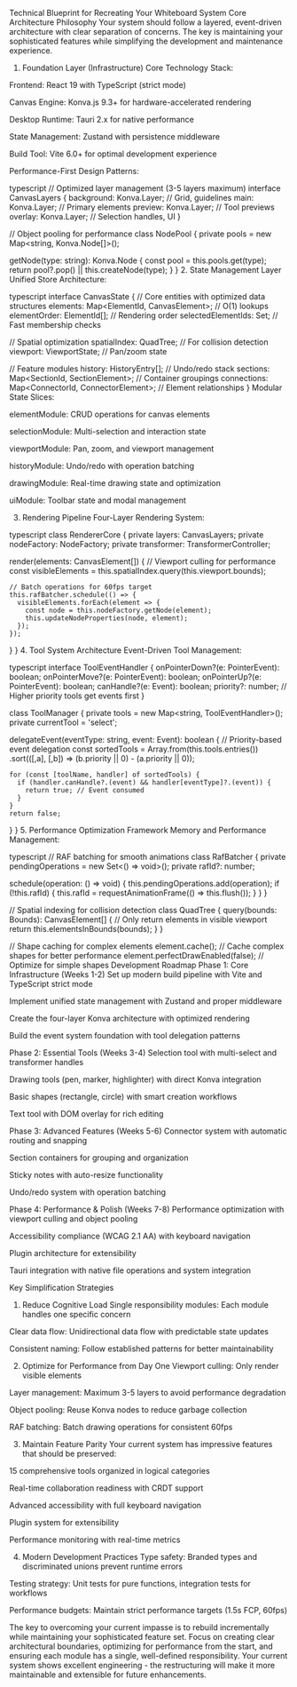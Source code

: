 Technical Blueprint for Recreating Your Whiteboard System
Core Architecture Philosophy
Your system should follow a layered, event-driven architecture with clear separation of concerns. The key is maintaining your sophisticated features while simplifying the development and maintenance experience.

1. Foundation Layer (Infrastructure)
Core Technology Stack:

Frontend: React 19 with TypeScript (strict mode)

Canvas Engine: Konva.js 9.3+ for hardware-accelerated rendering

Desktop Runtime: Tauri 2.x for native performance

State Management: Zustand with persistence middleware

Build Tool: Vite 6.0+ for optimal development experience

Performance-First Design Patterns:

typescript
// Optimized layer management (3-5 layers maximum)
interface CanvasLayers {
  background: Konva.Layer;    // Grid, guidelines
  main: Konva.Layer;          // Primary elements
  preview: Konva.Layer;       // Tool previews
  overlay: Konva.Layer;       // Selection handles, UI
}

// Object pooling for performance
class NodePool {
  private pools = new Map<string, Konva.Node[]>();
  
  getNode(type: string): Konva.Node {
    const pool = this.pools.get(type);
    return pool?.pop() || this.createNode(type);
  }
}
2. State Management Layer
Unified Store Architecture:

typescript
interface CanvasState {
  // Core entities with optimized data structures
  elements: Map<ElementId, CanvasElement>;     // O(1) lookups
  elementOrder: ElementId[];                   // Rendering order
  selectedElementIds: Set<ElementId>;          // Fast membership checks
  
  // Spatial optimization
  spatialIndex: QuadTree<CanvasElement>;       // For collision detection
  viewport: ViewportState;                     // Pan/zoom state
  
  // Feature modules
  history: HistoryEntry[];                     // Undo/redo stack
  sections: Map<SectionId, SectionElement>;    // Container groupings
  connections: Map<ConnectorId, ConnectorElement>; // Element relationships
}
Modular State Slices:

elementModule: CRUD operations for canvas elements

selectionModule: Multi-selection and interaction state

viewportModule: Pan, zoom, and viewport management

historyModule: Undo/redo with operation batching

drawingModule: Real-time drawing state and optimization

uiModule: Toolbar state and modal management

3. Rendering Pipeline
Four-Layer Rendering System:

typescript
class RendererCore {
  private layers: CanvasLayers;
  private nodeFactory: NodeFactory;
  private transformer: TransformerController;
  
  render(elements: CanvasElement[]) {
    // Viewport culling for performance
    const visibleElements = this.spatialIndex.query(this.viewport.bounds);
    
    // Batch operations for 60fps target
    this.rafBatcher.schedule(() => {
      visibleElements.forEach(element => {
        const node = this.nodeFactory.getNode(element);
        this.updateNodeProperties(node, element);
      });
    });
  }
}
4. Tool System Architecture
Event-Driven Tool Management:

typescript
interface ToolEventHandler {
  onPointerDown?(e: PointerEvent): boolean;
  onPointerMove?(e: PointerEvent): boolean;
  onPointerUp?(e: PointerEvent): boolean;
  canHandle?(e: Event): boolean;
  priority?: number; // Higher priority tools get events first
}

class ToolManager {
  private tools = new Map<string, ToolEventHandler>();
  private currentTool = 'select';
  
  delegateEvent(eventType: string, event: Event): boolean {
    // Priority-based event delegation
    const sortedTools = Array.from(this.tools.entries())
      .sort(([,a], [,b]) => (b.priority || 0) - (a.priority || 0));
      
    for (const [toolName, handler] of sortedTools) {
      if (handler.canHandle?.(event) && handler[eventType]?.(event)) {
        return true; // Event consumed
      }
    }
    return false;
  }
}
5. Performance Optimization Framework
Memory and Performance Management:

typescript
// RAF batching for smooth animations
class RafBatcher {
  private pendingOperations = new Set<() => void>();
  private rafId?: number;
  
  schedule(operation: () => void) {
    this.pendingOperations.add(operation);
    if (!this.rafId) {
      this.rafId = requestAnimationFrame(() => this.flush());
    }
  }
}

// Spatial indexing for collision detection
class QuadTree {
  query(bounds: Bounds): CanvasElement[] {
    // Only return elements in visible viewport
    return this.elementsInBounds(bounds);
  }
}

// Shape caching for complex elements
element.cache(); // Cache complex shapes for better performance
element.perfectDrawEnabled(false); // Optimize for simple shapes
Development Roadmap
Phase 1: Core Infrastructure (Weeks 1-2)
Set up modern build pipeline with Vite and TypeScript strict mode

Implement unified state management with Zustand and proper middleware

Create the four-layer Konva architecture with optimized rendering

Build the event system foundation with tool delegation patterns

Phase 2: Essential Tools (Weeks 3-4)
Selection tool with multi-select and transformer handles

Drawing tools (pen, marker, highlighter) with direct Konva integration

Basic shapes (rectangle, circle) with smart creation workflows

Text tool with DOM overlay for rich editing

Phase 3: Advanced Features (Weeks 5-6)
Connector system with automatic routing and snapping

Section containers for grouping and organization

Sticky notes with auto-resize functionality

Undo/redo system with operation batching

Phase 4: Performance & Polish (Weeks 7-8)
Performance optimization with viewport culling and object pooling

Accessibility compliance (WCAG 2.1 AA) with keyboard navigation

Plugin architecture for extensibility

Tauri integration with native file operations and system integration

Key Simplification Strategies
1. Reduce Cognitive Load
Single responsibility modules: Each module handles one specific concern

Clear data flow: Unidirectional data flow with predictable state updates

Consistent naming: Follow established patterns for better maintainability

2. Optimize for Performance from Day One
Viewport culling: Only render visible elements

Layer management: Maximum 3-5 layers to avoid performance degradation

Object pooling: Reuse Konva nodes to reduce garbage collection

RAF batching: Batch drawing operations for consistent 60fps

3. Maintain Feature Parity
Your current system has impressive features that should be preserved:

15 comprehensive tools organized in logical categories

Real-time collaboration readiness with CRDT support

Advanced accessibility with full keyboard navigation

Plugin system for extensibility

Performance monitoring with real-time metrics

4. Modern Development Practices
Type safety: Branded types and discriminated unions prevent runtime errors

Testing strategy: Unit tests for pure functions, integration tests for workflows

Performance budgets: Maintain strict performance targets (1.5s FCP, 60fps)

The key to overcoming your current impasse is to rebuild incrementally while maintaining your sophisticated feature set. Focus on creating clear architectural boundaries, optimizing for performance from the start, and ensuring each module has a single, well-defined responsibility. Your current system shows excellent engineering - the restructuring will make it more maintainable and extensible for future enhancements.